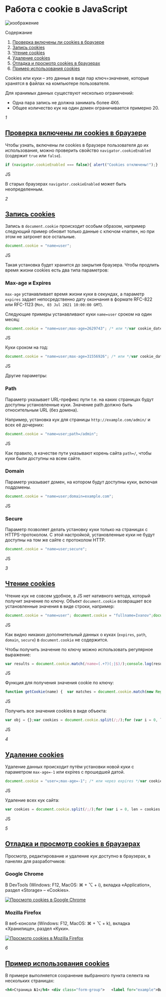 # Работа с cookie в JavaScript

![изображение](https://user-images.githubusercontent.com/3950155/184357035-4aa8a1af-d62d-4000-a758-5379f03724dc.png)

Содержание

1.  [Проверка включены ли cookies в браузере](https://snipp.ru/jquery/cookie-js#link-proverka-vklyucheny-li-cookies-v-brauzere)
2.  [Запись cookies](https://snipp.ru/jquery/cookie-js#link-zapis-cookies)
3.  [Чтение cookies](https://snipp.ru/jquery/cookie-js#link-chtenie-cookies)
4.  [Удаление cookies](https://snipp.ru/jquery/cookie-js#link-udalenie-cookies)
5.  [Отладка и просмотр cookies в браузерах](https://snipp.ru/jquery/cookie-js#link-otladka-i-prosmotr-cookies-v-brauzerah)
6.  [Пример использования cookies](https://snipp.ru/jquery/cookie-js#link-primer-ispolzovaniya-cookies)

Сookies или куки – это данные в виде пар ключ=значение, которые хранятся в файлах на компьютере пользователя.

Для хранимых данных существуют несколько ограничений:

*   Одна пара запись не должна занимать более 4Кб.
*   Общее количество кук на один домен ограничивается примерно 20.

*1*

## [Проверка включены ли cookies в браузере](https://snipp.ru/jquery/cookie-js#link-proverka-vklyucheny-li-cookies-v-brauzere)

Чтобы узнать, включены ли cookies в браузере пользователя до их использования, можно проверить свойство `navigator.cookieEnabled` (содержит `true` или `false`).

```javascript
if (navigator.cookieEnabled === false){	alert("Cookies отключены!");}
```

JS[](https://snipp.ru/download/code/16546 "Сохранить")[](https://snipp.ru/jquery/cookie-js# "Скопировать")

В старых браузерах `navigator.cookieEnabled` может быть неопределенным.

*2*

## [Запись cookies](https://snipp.ru/jquery/cookie-js#link-zapis-cookies)

Запись в `document.cookie` происходит особым образом, например следующий пример обновит только данные с ключом «name», но при этом не затронет все остальные.

```javascript
document.cookie = "name=user";
```

JS[](https://snipp.ru/download/code/16444 "Сохранить")[](https://snipp.ru/jquery/cookie-js# "Скопировать")

Такая установка будет хранится до закрытия браузера. Чтобы продлить время жизни cookies есть два типа параметров:

### Max-age и Expires

`max-age` устанавливает время жизни куки в секундах, а параметр `expires` задает непосредственно дату окончания в формате RFC-822 или RFC-1123 (`Mon, 03 Jul 2021 10:00:00 GMT`).

Следующие примеры устанавливают куки `name=user` сроком на один месяц:

```javascript
document.cookie = "name=user;max-age=2629743"; /* или */var cookie_date = new Date();cookie_date.setMonth(cookie_date.getMonth() + 1);document.cookie = "name=user;expires=" + cookie_date.toUTCString();
```

JS[](https://snipp.ru/download/code/16540 "Сохранить")[](https://snipp.ru/jquery/cookie-js# "Скопировать")

Куки сроком на год:

```javascript
document.cookie = "name=user;max-age=31556926"; /* или */var cookie_date = new Date();cookie_date.setYear(cookie_date.getFullYear() + 1);document.cookie = "name=user;expires=" + cookie_date.toUTCString();
```

JS[](https://snipp.ru/download/code/16532 "Сохранить")[](https://snipp.ru/jquery/cookie-js# "Скопировать")

Другие параметры:

### Path

Параметр указывает URL-префикс пути т.е. на каких страницах будут доступны установленные куки. Значение path должно быть относительным URL (без домена).

Например, установка кук для страницы `http://example.com/admin/` и всех её дочерних:

```javascript
document.cookie = "name=user;path=/admin";
```

JS[](https://snipp.ru/download/code/16476 "Сохранить")[](https://snipp.ru/jquery/cookie-js# "Скопировать")

Как правило, в качестве пути указывают корень сайта `path=/`, чтобы куки были доступны на всем сайте.

### Domain

Параметр указывает домен, на котором будут доступны куки, включая поддомены.

```javascript
document.cookie = "name=user;domain=example.com";
```

JS[](https://snipp.ru/download/code/16535 "Сохранить")[](https://snipp.ru/jquery/cookie-js# "Скопировать")

### Secure

Параметр позволяет делать установку куки только на страницах с HTTPS-протоколом. С этой настройкой, установленные куки не будут доступны на том же сайте с протоколом HTTP.

```javascript
document.cookie = "name=user;secure";
```

JS[](https://snipp.ru/download/code/16537 "Сохранить")[](https://snipp.ru/jquery/cookie-js# "Скопировать")

*3*

## [Чтение cookies](https://snipp.ru/jquery/cookie-js#link-chtenie-cookies)

Чтение кук не совсем удобное, в JS нет нативного метода, который получит значение по ключу. Объект `document.cookie` возвращает все установленные значения в виде строки, например:

```javascript
document.cookie = "name=user"; document.cookie = "fullname=Ivanov";document.cookie = "date=10.01.2021"; console.log(document.cookie); // name=user; date=10.01.2021; fullname=Ivanov
```

JS[](https://snipp.ru/download/code/16447 "Сохранить")[](https://snipp.ru/jquery/cookie-js# "Скопировать")

Как видно никаких дополнительный данных о куках (`expires`, `path`, `domain`, `secure`) в `document.cookie` не содержится.

Чтобы получить значение по ключу можно использовать регулярное выражение:

```javascript
var results = document.cookie.match(/name=(.+?)(;|$)/);console.log(results[1]); // user var results = document.cookie.match(/fullname=(.+?)(;|$)/);console.log(results[1]); // Ivanov var results = document.cookie.match(/date=(.+?)(;|$)/);console.log(results[1]); // 10.01.2021
```

JS[](https://snipp.ru/download/code/16538 "Сохранить")[](https://snipp.ru/jquery/cookie-js# "Скопировать")

Функция для получения значения cookie по ключу:

```javascript
function getCookie(name) {	var matches = document.cookie.match(new RegExp("(?:^|; )" + name.replace(/([\.$?*|{}\(\)\[\]\\\/\+^])/g, '\\$1') + "=([^;]*)"));	return matches ? decodeURIComponent(matches[1]) : undefined;} console.log(getCookie('name')); // user
```

JS[](https://snipp.ru/download/code/16730 "Сохранить")[](https://snipp.ru/jquery/cookie-js# "Скопировать")

Получить все значения cookies в виде объекта:

```javascript
var obj = {};var cookies = document.cookie.split(/;/);for (var i = 0, len = cookies.length; i < len; i++) {	var cookie = cookies[i].split(/=/);	obj[cookie[0]] = cookie[1];} console.dir(obj); // {date: "10.01.2021", fullname: "Ivanov", name: "user"}
```

JS[](https://snipp.ru/download/code/16543 "Сохранить")[](https://snipp.ru/jquery/cookie-js# "Скопировать")

*4*

## [Удаление cookies](https://snipp.ru/jquery/cookie-js#link-udalenie-cookies)

Удаление данных происходит путём установки новой куки с параметром `max-age=-1` или expires с прошедшей датой.

```javascript
document.cookie = "user=;max-age=-1"; /* или через expires */var cookie_date = new Date();cookie_date.setMonth(cookie_date.getMonth() - 1);document.cookie = "name=user;expires=" + cookie_date.toUTCString();
```

JS[](https://snipp.ru/download/code/16544 "Сохранить")[](https://snipp.ru/jquery/cookie-js# "Скопировать")

Удаление всех кук сайта:

```javascript
var cookies = document.cookie.split(/;/);for (var i = 0, len = cookies.length; i < len; i++) {	var cookie = cookies[i].split(/=/);	document.cookie = cookie[0] + "=;max-age=-1";}
```

JS[](https://snipp.ru/download/code/16545 "Сохранить")[](https://snipp.ru/jquery/cookie-js# "Скопировать")

*5*

## [Отладка и просмотр cookies в браузерах](https://snipp.ru/jquery/cookie-js#link-otladka-i-prosmotr-cookies-v-brauzerah)

Просмотр, редактирование и удаление кук доступно в браузерах, в панелях для разработчиков:

### Google Chrome

В DevTools (Windows: F12, MacOS: ⌘ + ⌥ + i), вкладка «Application», раздел «Storage» – «Cookies».

 [![Просмотр cookies в Google Chrome](https://snipp.ru/uploads/contents/2021-01-2214-56-15.png)](https://snipp.ru/uploads/contents/2021-01-2214-56-15.png)

### Mozilla Firefox

В веб-консоли (Windows: F12, MacOS: ⌘ + ⌥ + k), вкладка «Хранилище», раздел «Куки».

 [![Просмотр cookies в Mozilla Firefox](https://snipp.ru/uploads/contents/2021-01-2214-54-46.png)](https://snipp.ru/uploads/contents/2021-01-2214-54-46.png)

*6*

## [Пример использования cookies](https://snipp.ru/jquery/cookie-js#link-primer-ispolzovaniya-cookies)

В примере выполняется сохранение выбранного пункта селекта на нескольких страницах:

```xml
<h4>Страница №1</h4> <div class="form-group">	<label for="example">Выберите любой пункт:</label>	<select class="form-control" id="example">		<option>1</option>		<option>2</option>		<option>3</option>		<option>4</option>		<option>5</option>	</select></div> <script src="/jquery.min.js"></script><script>$(document).ready(function(){	var selected = document.cookie.match(/select=(.+?);/);	if (selected) {		$('#example').val(selected);	} 	$('#example').change(function(){		document.cookie = "select=" + $(this).val();	});});</script>
```
